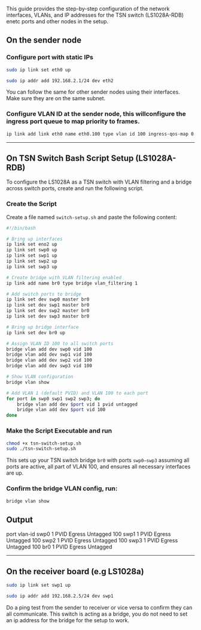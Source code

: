 This guide provides the step-by-step configuration of the network interfaces, VLANs, and IP addresses for the TSN switch (LS1028A-RDB) enetc ports and other nodes in the setup.


## On the sender node

### Configure port with static IPs

```bash
sudo ip link set eth0 up

sudo ip addr add 192.168.2.1/24 dev eth2
```
You can follow the same for other sender nodes using their interfaces. Make sure they are on the same subnet.


### Configure VLAN ID at the sender node, this willconfigure the ingress port queue to map priority to frames.
```bash
ip link add link eth0 name eth0.100 type vlan id 100 ingress-qos-map 0:0 1:1 2:2 3:3 4:4 5:5 6:6 7:7 egress-qos-map 0:0 1:1 2:2 3:3 4:4 5:5 6:6 7:7
```

---

## On TSN Switch Bash Script Setup (LS1028A-RDB)

To configure the LS1028A as a TSN switch with VLAN filtering and a bridge across switch ports, create and run the following script.

### Create the Script

Create a file named `switch-setup.sh` and paste the following content:

```bash
#!/bin/bash

# Bring up interfaces
ip link set eno2 up
ip link set swp0 up
ip link set swp1 up
ip link set swp2 up
ip link set swp3 up

# Create bridge with VLAN filtering enabled
ip link add name br0 type bridge vlan_filtering 1

# Add switch ports to bridge
ip link set dev swp0 master br0
ip link set dev swp1 master br0
ip link set dev swp2 master br0
ip link set dev swp3 master br0

# Bring up bridge interface
ip link set dev br0 up

# Assign VLAN ID 100 to all switch ports
bridge vlan add dev swp0 vid 100
bridge vlan add dev swp1 vid 100
bridge vlan add dev swp2 vid 100
bridge vlan add dev swp3 vid 100

# Show VLAN configuration
bridge vlan show

# Add VLAN 1 (default PVID) and VLAN 100 to each port
for port in swp0 swp1 swp2 swp3; do
    bridge vlan add dev $port vid 1 pvid untagged
    bridge vlan add dev $port vid 100
done


```

###  Make the Script Executable and run

```bash
chmod +x tsn-switch-setup.sh
sudo ./tsn-switch-setup.sh
```

This sets up your TSN switch bridge `br0` with ports `swp0–swp3` assuming all ports are active, all part of VLAN 100, and ensures all necessary interfaces are up. 

### Confirm the bridge VLAN config, run:

```bash
bridge vlan show
```
## Output
port              vlan-id
swp0              1 PVID Egress Untagged
                  100
swp1              1 PVID Egress Untagged
                  100
swp2              1 PVID Egress Untagged
                  100
swp3              1 PVID Egress Untagged
                  100
br0               1 PVID Egress Untagged


---

## On the receiver board (e.g LS1028a)

```bash
sudo ip link set swp1 up

sudo ip addr add 192.168.2.5/24 dev swp1
```

 Do a ping test from the sender to receiver or vice versa to confirm they can all communicate. This switch is acting as a bridge, you do not need to set an ip address for the bridge for the setup to work.





